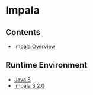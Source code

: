# Impala

## Contents
- [Impala Overview](doc/ImpalaOverview.md)

## Runtime Environment
- [Java 8](http://www.oracle.com/technetwork/java/javase/downloads/jdk8-downloads-2133151.html)
- [Impala 3.2.0](https://impala.apache.org/downloads.html)